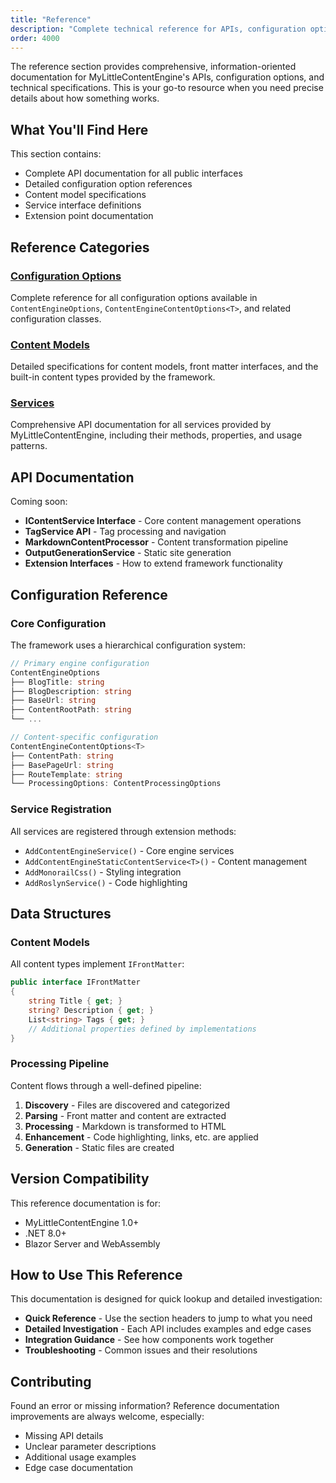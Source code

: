 ```yaml
---
title: "Reference"
description: "Complete technical reference for APIs, configuration options, and specifications"
order: 4000
---
```


The reference section provides comprehensive, information-oriented documentation for MyLittleContentEngine's APIs, configuration options, and technical specifications. This is your go-to resource when you need precise details about how something works.

## What You'll Find Here

This section contains:

- Complete API documentation for all public interfaces
- Detailed configuration option references  
- Content model specifications
- Service interface definitions
- Extension point documentation

## Reference Categories

### [Configuration Options](configuration-options)
Complete reference for all configuration options available in `ContentEngineOptions`, `ContentEngineContentOptions<T>`, and related configuration classes.

### [Content Models](content-models)
Detailed specifications for content models, front matter interfaces, and the built-in content types provided by the framework.

### [Services](services)
Comprehensive API documentation for all services provided by MyLittleContentEngine, including their methods, properties, and usage patterns.

## API Documentation

Coming soon:
- **IContentService Interface** - Core content management operations
- **TagService<T> API** - Tag processing and navigation
- **MarkdownContentProcessor** - Content transformation pipeline
- **OutputGenerationService** - Static site generation
- **Extension Interfaces** - How to extend framework functionality

## Configuration Reference

### Core Configuration

The framework uses a hierarchical configuration system:

```csharp
// Primary engine configuration
ContentEngineOptions
├── BlogTitle: string
├── BlogDescription: string  
├── BaseUrl: string
├── ContentRootPath: string
└── ...

// Content-specific configuration
ContentEngineContentOptions<T>
├── ContentPath: string
├── BasePageUrl: string
├── RouteTemplate: string
└── ProcessingOptions: ContentProcessingOptions
```

### Service Registration

All services are registered through extension methods:

- `AddContentEngineService()` - Core engine services
- `AddContentEngineStaticContentService<T>()` - Content management
- `AddMonorailCss()` - Styling integration
- `AddRoslynService()` - Code highlighting

## Data Structures

### Content Models

All content types implement `IFrontMatter`:

```csharp
public interface IFrontMatter
{
    string Title { get; }
    string? Description { get; }
    List<string> Tags { get; }
    // Additional properties defined by implementations
}
```

### Processing Pipeline

Content flows through a well-defined pipeline:

1. **Discovery** - Files are discovered and categorized
2. **Parsing** - Front matter and content are extracted
3. **Processing** - Markdown is transformed to HTML
4. **Enhancement** - Code highlighting, links, etc. are applied
5. **Generation** - Static files are created

## Version Compatibility

This reference documentation is for:
- MyLittleContentEngine 1.0+
- .NET 8.0+
- Blazor Server and WebAssembly

## How to Use This Reference

This documentation is designed for quick lookup and detailed investigation:

- **Quick Reference** - Use the section headers to jump to what you need
- **Detailed Investigation** - Each API includes examples and edge cases
- **Integration Guidance** - See how components work together
- **Troubleshooting** - Common issues and their resolutions

## Contributing

Found an error or missing information? Reference documentation improvements are always welcome, especially:

- Missing API details
- Unclear parameter descriptions
- Additional usage examples
- Edge case documentation
